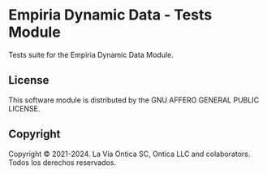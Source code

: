 ﻿# Empiria Dynamic Data - Tests Module

Tests suite for the Empiria Dynamic Data Module.

## License

This software module is distributed by the GNU AFFERO GENERAL PUBLIC LICENSE.

## Copyright

Copyright © 2021-2024. La Vía Óntica SC, Ontica LLC and colaborators.
Todos los derechos reservados.
